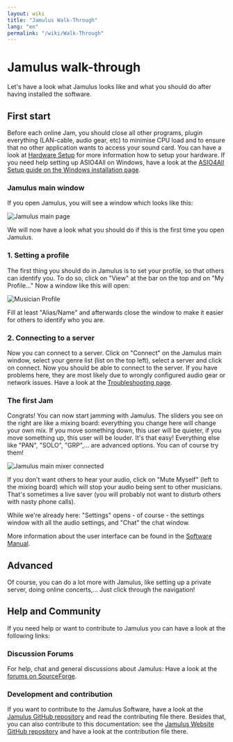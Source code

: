```yaml
---
layout: wiki
title: "Jamulus Walk-Through"
lang: "en"
permalink: "/wiki/Walk-Through"
---
```

# Jamulus walk-through
Let's have a look what Jamulus looks like and what you should do after having installed the software.
## First start
Before each online Jam, you should close all other programs, plugin everything (LAN-cable, audio gear, etc) to minimise CPU load and to ensure that no other application wants to access your sound card. You can have a look at [Hardware Setup](Hardware-Setup) for more information how to setup your hardware. If you need help setting up ASIO4All on Windows, have a look at the [ASIO4All Setup guide on the Windows installation page](Installation-for-Windows#setting-up-asio4all).

### Jamulus main window
If you open Jamulus, you will see a window which looks like this:

![Jamulus main page](https://user-images.githubusercontent.com/20726856/100796017-4cfa4500-3420-11eb-9d35-aa206d392a5a.png)

We will now have a look what you should do if this is the first time you open Jamulus.
### 1. Setting a profile
The first thing you should do in Jamulus is to set your profile, so that others can identify you. To do so, click on "View" at the bar on the top and on "My Profile..."
Now a window like this will open:

![Musician Profile](https://user-images.githubusercontent.com/20726856/100796411-e590c500-3420-11eb-9b62-e50d02cb009b.png)

Fill at least "Alias/Name" and afterwards close the window to make it easier for others to identify who you are.

### 2. Connecting to a server
Now you can connect to a server. Click on "Connect" on the Jamulus main window, select your genre list (list on the top left), select a server and click on connect. Now you should be able to connect to the server. If you have problems here, they are most likely due to wrongly configured audio gear or network issues. Have a look at the [Troubleshooting page](Client-Troubleshooting).
### The first Jam
Congrats! You can now start jamming with Jamulus. The sliders you see on the right are like a mixing board: everything you change here will change your own mix. If you move something down, this user will be quieter, if you move something up, this user will be louder. It's that easy! Everything else like "PAN", "SOLO", "GRP",... are advanced options. You can of course try them!

![Jamulus main mixer connected](https://user-images.githubusercontent.com/20726856/100801241-01e43000-3428-11eb-8d61-e03b5e648971.png)

If you don't want others to hear your audio, click on "Mute Myself" (left to the mixing board) which will stop your audio being sent to other musicians. That's sometimes a live saver (you will probably not want to disturb others with nasty phone calls).

While we're already here: "Settings" opens - of course - the settings window with all the audio settings, and "Chat" the chat window.

More information about the user interface can be found in the [Software Manual](Software-Manual).
## Advanced
Of course, you can do a lot more with Jamulus, like setting up a private server, doing online concerts,... Just click through the navigation! <!--The community publishes guides, tips, tricks on the [community site](#).  -->

## Help and Community
If you need help or want to contribute to Jamulus you can have a look at the following links:
### Discussion Forums
For help, chat and general discussions about Jamulus: Have a look at the [forums on SourceForge](https://sourceforge.net/p/llcon/discussion/).
### Development and contribution
If you want to contribute to the Jamulus Software, have a look at the [Jamulus GitHub repository](https://github.com/corrados/jamulus/) and read the contributing file there. Besides that, you can also contribute to this documentation: see the [Jamulus Website GitHub repository](https://github.com/jamulussoftware/jamuluswebsite) and have a look at the contribution file there.
